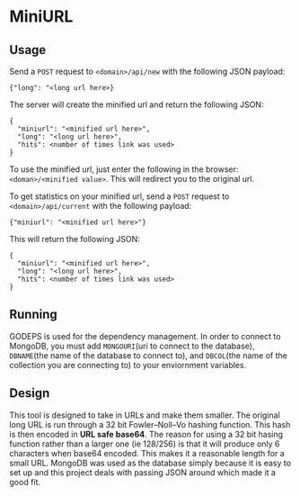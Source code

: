 # MiniURL

## Usage
Send a `POST` request to `<domain>/api/new` with the following JSON payload:
```
{"long": "<long url here>}
```
The server will create the minified url and return the following JSON:
```
{
  "miniurl": "<minified url here>",
  "long": "<long url here>",
  "hits": <number of times link was used>
}
```
To use the minified url, just enter the following in the browser: `<doman>/<minified value>`. This will redirect you to the original url.

To get statistics on your minified url, send a `POST` request to `<domain>/api/current` with the following payload:
```
{"miniurl": "<minified url here>"}
```
This will return the following JSON:
```
{
  "miniurl": "<minified url here>",
  "long": "<long url here>",
  "hits": <number of times link was used>
}
```

## Running
GODEPS is used for the dependency management. In order to connect to MongoDB, you must add `MONGOURI`(uri to connect to the database), `DBNAME`(the name of the database to connect to), and `DBCOL`(the name of the collection you are connecting to) to your enviornment variables.

## Design
This tool is designed to take in URLs and make them smaller. The original long URL is run through a 32 bit Fowler–Noll–Vo hashing function. This hash is then encoded in **URL safe base64**. The reason for using a 32 bit hasing function rather than a larger one (ie 128/256) is that it will produce only 6 characters when base64 encoded. This makes it a reasonable length for a small URL. MongoDB was used as the database simply because it is easy to set up and this project deals with passing JSON around which made it a good fit.